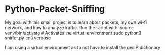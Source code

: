 # Python-Packet-Sniffing
My goal with this small project is to learn about packets, my own wi-fi network, and how to analyze traffic.
Run the script with: 
source venv/bin/activate  # Activates the virtual environment
sudo python3 sniffer.py en0 verbose

I am using a virtual environment as to not have to install the geoIP dictionary 